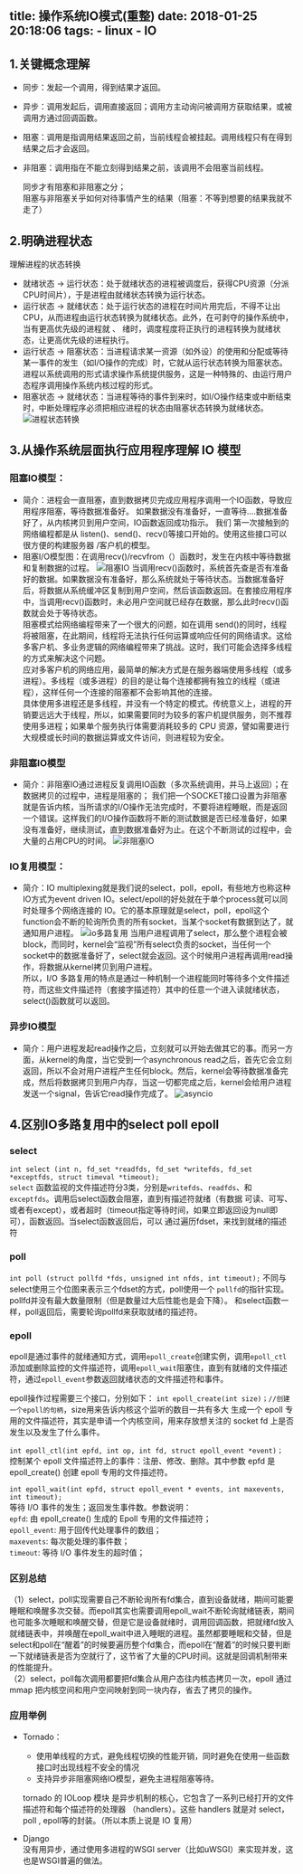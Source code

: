 title: 操作系统IO模式(重整)
date: 2018-01-25 20:18:06
tags: 
	- linux
	- IO
---
## 1.关键概念理解
* 	同步：发起一个调用，得到结果才返回。  
*	异步：调用发起后，调用直接返回；调用方主动询问被调用方获取结果，或被调用方通过回调函数。  
*	阻塞：调用是指调用结果返回之前，当前线程会被挂起。调用线程只有在得到结果之后才会返回。  
*	非阻塞：调用指在不能立刻得到结果之前，该调用不会阻塞当前线程。  

	同步才有阻塞和非阻塞之分；  
	阻塞与非阻塞关乎如何对待事情产生的结果（阻塞：不等到想要的结果我就不走了）


## 2.明确进程状态
理解进程的状态转换 
 
*  就绪状态 -> 运行状态：处于就绪状态的进程被调度后，获得CPU资源（分派CPU时间片），于是进程由就绪状态转换为运行状态。  
* 运行状态 -> 就绪状态：处于运行状态的进程在时间片用完后，不得不让出CPU，从而进程由运行状态转换为就绪状态。此外，在可剥夺的操作系统中，当有更高优先级的进程就 、 绪时，调度程度将正执行的进程转换为就绪状态，让更高优先级的进程执行。  
* 运行状态 -> 阻塞状态：当进程请求某一资源（如外设）的使用和分配或等待某一事件的发生（如I/O操作的完成）时，它就从运行状态转换为阻塞状态。进程以系统调用的形式请求操作系统提供服务，这是一种特殊的、由运行用户态程序调用操作系统内核过程的形式。  	
* 阻塞状态 -> 就绪状态：当进程等待的事件到来时，如I/O操作结束或中断结束时，中断处理程序必须把相应进程的状态由阻塞状态转换为就绪状态。
![进程状态转换](http://7xorjs.com1.z0.glb.clouddn.com/%E8%BF%9B%E7%A8%8B%E7%8A%B6%E6%80%81.png)

## 3.从操作系统层面执行应用程序理解 IO 模型
### 阻塞IO模型：  
* 简介：进程会一直阻塞，直到数据拷贝完成应用程序调用一个IO函数，导致应用程序阻塞，等待数据准备好。 如果数据没有准备好，一直等待….数据准备好了，从内核拷贝到用户空间，IO函数返回成功指示。
我们 第一次接触到的网络编程都是从 listen()、send()、recv()等接口开始的。使用这些接口可以很方便的构建服务器 /客户机的模型。  
* 阻塞I/O模型图：在调用recv()/recvfrom（）函数时，发生在内核中等待数据和复制数据的过程。
![阻塞IO](http://7xorjs.com1.z0.glb.clouddn.com/blockio.png)
 当调用recv()函数时，系统首先查是否有准备好的数据。如果数据没有准备好，那么系统就处于等待状态。当数据准备好后，将数据从系统缓冲区复制到用户空间，然后该函数返回。在套接应用程序中，当调用recv()函数时，未必用户空间就已经存在数据，那么此时recv()函数就会处于等待状态。    
阻塞模式给网络编程带来了一个很大的问题，如在调用 send()的同时，线程将被阻塞，在此期间，线程将无法执行任何运算或响应任何的网络请求。这给多客户机、多业务逻辑的网络编程带来了挑战。这时，我们可能会选择多线程的方式来解决这个问题。  
应对多客户机的网络应用，最简单的解决方式是在服务器端使用多线程（或多进程）。多线程（或多进程）的目的是让每个连接都拥有独立的线程（或进程），这样任何一个连接的阻塞都不会影响其他的连接。  
具体使用多进程还是多线程，并没有一个特定的模式。传统意义上，进程的开销要远远大于线程，所以，如果需要同时为较多的客户机提供服务，则不推荐使用多进程；如果单个服务执行体需要消耗较多的 CPU 资源，譬如需要进行大规模或长时间的数据运算或文件访问，则进程较为安全。

### 非阻塞IO模型
* 简介：非阻塞IO通过进程反复调用IO函数（多次系统调用，并马上返回）；在数据拷贝的过程中，进程是阻塞的；
我们把一个SOCKET接口设置为非阻塞就是告诉内核，当所请求的I/O操作无法完成时，不要将进程睡眠，而是返回一个错误。这样我们的I/O操作函数将不断的测试数据是否已经准备好，如果没有准备好，继续测试，直到数据准备好为止。在这个不断测试的过程中，会大量的占用CPU的时间。
![非阻塞IO](http://7xorjs.com1.z0.glb.clouddn.com/nonblock.png)

### IO复用模型：
* 简介：IO multiplexing就是我们说的select，poll，epoll，有些地方也称这种IO方式为event driven IO。select/epoll的好处就在于单个process就可以同时处理多个网络连接的 IO。它的基本原理就是select，poll，epoll这个function会不断的轮询所负责的所有socket，当某个socket有数据到达了，就通知用户进程。
![io多路复用](http://7xorjs.com1.z0.glb.clouddn.com/iomultiplex.png)
当用户进程调用了select，那么整个进程会被block，而同时，kernel会“监视”所有select负责的socket，当任何一个socket中的数据准备好了，select就会返回。这个时候用户进程再调用read操作，将数据从kernel拷贝到用户进程。  
所以，I/O 多路复用的特点是通过一种机制一个进程能同时等待多个文件描述符，而这些文件描述符（套接字描述符）其中的任意一个进入读就绪状态，select()函数就可以返回。

### 异步IO模型
* 简介：用户进程发起read操作之后，立刻就可以开始去做其它的事。而另一方面，从kernel的角度，当它受到一个asynchronous read之后，首先它会立刻返回，所以不会对用户进程产生任何block。然后，kernel会等待数据准备完成，然后将数据拷贝到用户内存，当这一切都完成之后，kernel会给用户进程发送一个signal，告诉它read操作完成了。
![asyncio](http://7xorjs.com1.z0.glb.clouddn.com/ayscio.png)

## 4.区别IO多路复用中的select poll epoll 
### select
`int select (int n, fd_set *readfds, fd_set *writefds, fd_set *exceptfds, struct timeval *timeout);`    
`select` 函数监视的文件描述符分3类，分别是`writefds`、`readfds`、和`exceptfds`。调用后select函数会阻塞，直到有描述符就绪（有数据 可读、可写、或者有except），或者超时（timeout指定等待时间，如果立即返回设为null即可），函数返回。当select函数返回后，可以 通过遍历fdset，来找到就绪的描述符
### poll
`int poll (struct pollfd *fds, unsigned int nfds, int timeout);`
不同与select使用三个位图来表示三个fdset的方式，poll使用一个 `pollfd`的指针实现。pollfd并没有最大数量限制（但是数量过大后性能也是会下降）。 和select函数一样，poll返回后，需要轮询pollfd来获取就绪的描述符。
### epoll
epoll是通过事件的就绪通知方式，调用`epoll_create`创建实例，调用`epoll_ctl`添加或删除监控的文件描述符，调用`epoll_wait`阻塞住，直到有就绪的文件描述符，通过`epoll_event`参数返回就绪状态的文件描述符和事件。
  
epoll操作过程需要三个接口，分别如下：
`int epoll_create(int size)；//创建一个epoll的句柄`，size用来告诉内核这个监听的数目一共有多大
生成一个 epoll 专用的文件描述符，其实是申请一个内核空间，用来存放想关注的 socket fd 上是否发生以及发生了什么事件。
  
`int epoll_ctl(int epfd, int op, int fd, struct epoll_event *event)；`  
控制某个 epoll 文件描述符上的事件：注册、修改、删除。其中参数 epfd 是 epoll_create() 创建 epoll 专用的文件描述符。

`int epoll_wait(int epfd, struct epoll_event * events, int maxevents, int timeout);`  
等待 I/O 事件的发生；返回发生事件数。参数说明：  
`epfd`: 由 epoll_create() 生成的 Epoll 专用的文件描述符；  
`epoll_event`: 用于回传代处理事件的数组；  
`maxevents`: 每次能处理的事件数；  
`timeout`: 等待 I/O 事件发生的超时值； 
### 区别总结
（1）select，poll实现需要自己不断轮询所有fd集合，直到设备就绪，期间可能要睡眠和唤醒多次交替。而epoll其实也需要调用epoll_wait不断轮询就绪链表，期间也可能多次睡眠和唤醒交替，但是它是设备就绪时，调用回调函数，把就绪fd放入就绪链表中，并唤醒在epoll_wait中进入睡眠的进程。虽然都要睡眠和交替，但是select和poll在“醒着”的时候要遍历整个fd集合，而epoll在“醒着”的时候只要判断一下就绪链表是否为空就行了，这节省了大量的CPU时间。这就是回调机制带来的性能提升。  
（2）select，poll每次调用都要把fd集合从用户态往内核态拷贝一次，epoll 通过 mmap 把内核空间和用户空间映射到同一块内存，省去了拷贝的操作。 
### 应用举例
* Tornado：  
	* 使用单线程的方式，避免线程切换的性能开销，同时避免在使用一些函数接口时出现线程不安全的情况  
	* 支持异步非阻塞网络IO模型，避免主进程阻塞等待。     

	tornado 的 IOLoop 模块 是异步机制的核心，它包含了一系列已经打开的文件描述符和每个描述符的处理器	（handlers）。这些 handlers 就是对 select， poll , epoll等的封装。（所以本质上说是 IO 复用）  
* Django  
 没有用异步，通过使用多进程的WSGI server（比如uWSGI）来实现并发，这也是WSGI普遍的做法。
